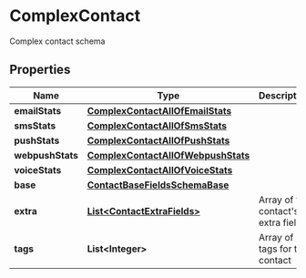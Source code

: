 

# ComplexContact

Complex contact schema

## Properties

| Name | Type | Description | Notes |
|------------ | ------------- | ------------- | -------------|
|**emailStats** | [**ComplexContactAllOfEmailStats**](ComplexContactAllOfEmailStats.md) |  |  [optional] |
|**smsStats** | [**ComplexContactAllOfSmsStats**](ComplexContactAllOfSmsStats.md) |  |  [optional] |
|**pushStats** | [**ComplexContactAllOfPushStats**](ComplexContactAllOfPushStats.md) |  |  [optional] |
|**webpushStats** | [**ComplexContactAllOfWebpushStats**](ComplexContactAllOfWebpushStats.md) |  |  [optional] |
|**voiceStats** | [**ComplexContactAllOfVoiceStats**](ComplexContactAllOfVoiceStats.md) |  |  [optional] |
|**base** | [**ContactBaseFieldsSchemaBase**](ContactBaseFieldsSchemaBase.md) |  |  [optional] |
|**extra** | [**List&lt;ContactExtraFields&gt;**](ContactExtraFields.md) | Array of the contact&#39;s extra fields |  [optional] |
|**tags** | **List&lt;Integer&gt;** | Array of tags for this contact |  [optional] [readonly] |



